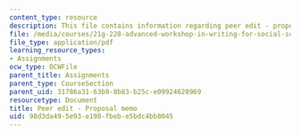 ```yaml
---
content_type: resource
description: This file contains information regarding peer edit - proposal memo.
file: /media/courses/21g-228-advanced-workshop-in-writing-for-social-sciences-and-architecture-els-spring-2007/98d3da495e93e198fbebe5bdc4bb8045_MIT21G.228S07_proposalEdit.pdf
file_type: application/pdf
learning_resource_types:
- Assignments
ocw_type: OCWFile
parent_title: Assignments
parent_type: CourseSection
parent_uid: 31786a31-63b9-8b83-b25c-e09924620969
resourcetype: Document
title: Peer edit - Proposal memo
uid: 98d3da49-5e93-e198-fbeb-e5bdc4bb8045
---
```

